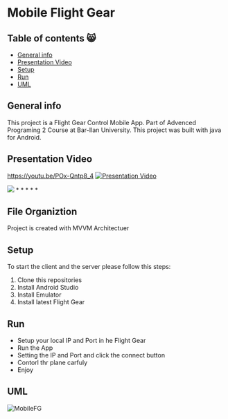 # Mobile Flight Gear 


## Table of contents :smile_cat:
* [General info](#general-info)
* [Presentation Video](#presentation-video)
* [Setup](#setup)
* [Run](#run)
* [UML](#uml)




## General info
This project is a Flight Gear Control Mobile App.
Part of Advenced Programing 2 Course at Bar-Ilan University.
This project was built with java for Android.



## Presentation Video
https://youtu.be/POx-Qntp8_4
[![Presentation Video](https://i2.paste.pics/de24fff8c73d7e5c4856cecdc300db75.png?trs=475c231022680624d5590487b5db54382c3c1bd4cf6636753bc4d2d0f400a67e)](https://youtu.be/POx-Qntp8_4 "Presentation Video")



![](https://i2.paste.pics/38f85185a7f84f1b322c9d5cf6b1f9f8.png)
*
*
*
*
*
  
## File Organiztion
Project is created with MVVM Architectuer

	
## Setup
To start the client and the server please follow this steps:
1) Clone this repositories
2) Install Android Studio
3) Install Emulator
4) Install latest Flight Gear


## Run
* Setup your local IP and Port in he Flight Gear
* Run the App
* Setting the IP and Port and click the connect button
* Contorl thr plane carfuly
* Enjoy

## UML
![MobileFG](https://user-images.githubusercontent.com/64811133/123526220-02ebf000-d6df-11eb-8d08-c8c01d69cdfe.png)





